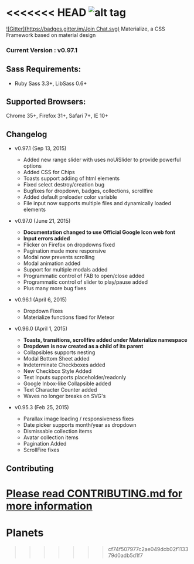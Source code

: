 <<<<<<< HEAD
![alt tag](https://raw.github.com/dogfalo/materialize/master/images/materialize.gif)
===========

[![Gitter](https://badges.gitter.im/Join Chat.svg)](https://gitter.im/Dogfalo/materialize?utm_source=badge&utm_medium=badge&utm_campaign=pr-badge&utm_content=badge)
Materialize, a CSS Framework based on material design

### Current Version : v0.97.1

## Sass Requirements:
- Ruby Sass 3.3+, LibSass 0.6+

## Supported Browsers:
Chrome 35+, Firefox 31+, Safari 7+, IE 10+

## Changelog
- v0.97.1 (Sep 13, 2015)
  - Added new range slider with uses noUiSlider to provide powerful options
  - Added CSS for Chips
  - Toasts support adding of html elements
  - Fixed select destroy/creation bug
  - Bugfixes for dropdown, badges, collections, scrollfire
  - Added default preloader color variable
  - File input now supports multiple files and dynamically loaded elements
- v0.97.0 (June 21, 2015)
  - **Documentation changed to use Official Google Icon web font**
  - **Input errors added**
  - Flicker on Firefox on dropdowns fixed
  - Pagination made more responsive
  - Modal now prevents scrolling
  - Modal animation added
  - Support for multiple modals added
  - Programmatic control of FAB to open/close added
  - Programmatic control of slider to play/pause added
  - Plus many more bug fixes
- v0.96.1 (April 6, 2015)
  - Dropdown Fixes
  - Materialize functions fixed for Meteor
- v0.96.0 (April 1, 2015)
  - **Toasts, transitions, scrollfire added under Materialize namespace**
  - **Dropdown is now created as a child of its parent**
  - Collapsibles supports nesting
  - Modal Bottom Sheet added
  - Indeterminate Checkboxes added
  - New Checkbox Style Added
  - Text Inputs supports placeholder/readonly
  - Google Inbox-like Collapsible added
  - Text Character Counter added
  - Waves no longer breaks on SVG's

- v0.95.3 (Feb 25, 2015)
  - Parallax image loading / responsiveness fixes
  - Date picker supports month/year as dropdown
  - Dismissable collection items
  - Avatar collection items
  - Pagination Added
  - ScrollFire fixes


## Contributing
[Please read CONTRIBUTING.md for more information](CONTRIBUTING.md)
=======
# Planets
>>>>>>> cf74f507977c2ae049dcb02f113379d0adb5d1f7
